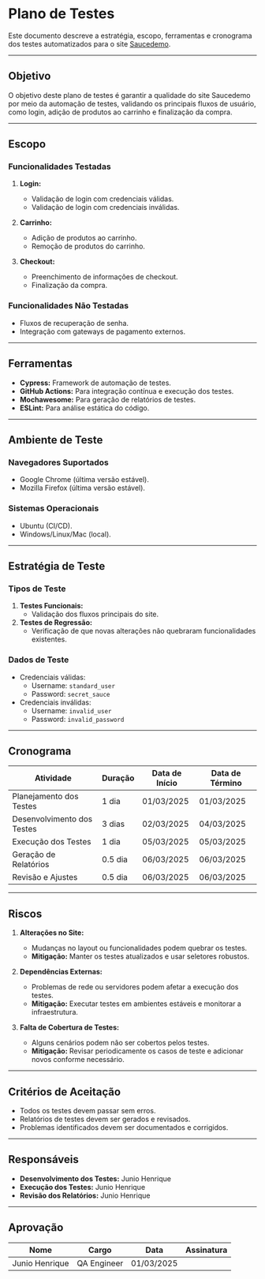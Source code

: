 # Plano de Testes

Este documento descreve a estratégia, escopo, ferramentas e cronograma dos testes automatizados para o site [Saucedemo](https://www.saucedemo.com/).

---

## Objetivo

O objetivo deste plano de testes é garantir a qualidade do site Saucedemo por meio da automação de testes, validando os principais fluxos de usuário, como login, adição de produtos ao carrinho e finalização da compra.

---

## Escopo

### Funcionalidades Testadas
1. **Login:**
   - Validação de login com credenciais válidas.
   - Validação de login com credenciais inválidas.

2. **Carrinho:**
   - Adição de produtos ao carrinho.
   - Remoção de produtos do carrinho.

3. **Checkout:**
   - Preenchimento de informações de checkout.
   - Finalização da compra.

### Funcionalidades Não Testadas
- Fluxos de recuperação de senha.
- Integração com gateways de pagamento externos.

---

## Ferramentas

- **Cypress:** Framework de automação de testes.
- **GitHub Actions:** Para integração contínua e execução dos testes.
- **Mochawesome:** Para geração de relatórios de testes.
- **ESLint:** Para análise estática do código.

---

## Ambiente de Teste

### Navegadores Suportados
- Google Chrome (última versão estável).
- Mozilla Firefox (última versão estável).

### Sistemas Operacionais
- Ubuntu (CI/CD).
- Windows/Linux/Mac (local).

---

## Estratégia de Teste

### Tipos de Teste
1. **Testes Funcionais:**
   - Validação dos fluxos principais do site.
2. **Testes de Regressão:**
   - Verificação de que novas alterações não quebraram funcionalidades existentes.

### Dados de Teste
- Credenciais válidas:
  - Username: `standard_user`
  - Password: `secret_sauce`
- Credenciais inválidas:
  - Username: `invalid_user`
  - Password: `invalid_password`

---

## Cronograma

| Atividade                  | Duração   | Data de Início | Data de Término |
|----------------------------|-----------|----------------|-----------------|
| Planejamento dos Testes     | 1 dia     | 01/03/2025     | 01/03/2025      |
| Desenvolvimento dos Testes  | 3 dias    | 02/03/2025     | 04/03/2025      |
| Execução dos Testes         | 1 dia     | 05/03/2025     | 05/03/2025      |
| Geração de Relatórios       | 0.5 dia   | 06/03/2025     | 06/03/2025      |
| Revisão e Ajustes           | 0.5 dia   | 06/03/2025     | 06/03/2025      |

---

## Riscos

1. **Alterações no Site:**
   - Mudanças no layout ou funcionalidades podem quebrar os testes.
   - **Mitigação:** Manter os testes atualizados e usar seletores robustos.

2. **Dependências Externas:**
   - Problemas de rede ou servidores podem afetar a execução dos testes.
   - **Mitigação:** Executar testes em ambientes estáveis e monitorar a infraestrutura.

3. **Falta de Cobertura de Testes:**
   - Alguns cenários podem não ser cobertos pelos testes.
   - **Mitigação:** Revisar periodicamente os casos de teste e adicionar novos conforme necessário.

---

## Critérios de Aceitação

- Todos os testes devem passar sem erros.
- Relatórios de testes devem ser gerados e revisados.
- Problemas identificados devem ser documentados e corrigidos.

---

## Responsáveis

- **Desenvolvimento dos Testes:** Junio Henrique
- **Execução dos Testes:** Junio Henrique
- **Revisão dos Relatórios:** Junio Henrique

---

## Aprovação

| Nome          | Cargo            | Data       | Assinatura |
|---------------|------------------|------------|------------|
| Junio Henrique| QA Engineer      | 01/03/2025 |            |
